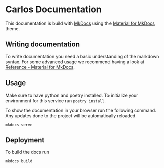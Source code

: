 # Carlos Documentation

This documentation is build with [MkDocs](https://www.mkdocs.org/) using the [Material for MkDocs](https://squidfunk.github.io/mkdocs-material) theme.

## Writing documentation

To write documentation you need a basic understanding of the markdown syntax.
For some advanced usage we recommend having a look at [Reference - Material for MkDocs](https://squidfunk.github.io/mkdocs-material/reference/).

## Usage
Make sure to have python and poetry installed. To initialize your environment for this service run `poetry install`.

To show the documentation in your browser run the following command.
Any updates done to the project will be automatically reloaded.

```shell
mkdocs serve
```

## Deployment

To build the docs run

```shell
mkdocs build
```